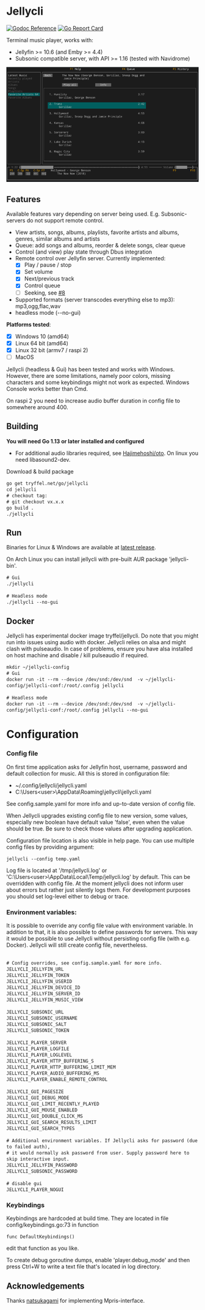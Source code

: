 # Jellycli

[![Godoc Reference](https://img.shields.io/badge/godoc-reference-blue.svg)](https://pkg.go.dev/tryffel.net/go/jellycli)
[![Go Report Card](https://goreportcard.com/badge/tryffel.net/go/jellycli)](https://goreportcard.com/report/tryffel.net/go/jellycli)

Terminal music player, works with: 
* Jellyfin >= 10.6 (and Emby >= 4.4)
* Subsonic compatible server, with API >= 1.16 (tested with Navidrome)

![Screenshot](screenshot.png)

## Features

Available features vary depending on server being used. E.g. Subsonic-servers do not support remote control.

* View artists, songs, albums, playlists, favorite artists and albums, genres, similar albums and artists
* Queue: add songs and albums, reorder & delete songs, clear queue
* Control (and view) play state through Dbus integration
* Remote control over Jellyfin server. Currently implemented:
    * [x] Play / pause / stop
    * [x] Set volume
    * [x] Next/previous track
    * [x] Control queue
    * [ ] Seeking, see [#8](https://github.com/tryffel/jellycli/issues/8)
* Supported formats (server transcodes everything else to mp3): mp3,ogg,flac,wav
* headless mode (--no-gui)

**Platforms tested**:
* [x] Windows 10 (amd64)
* [x] Linux 64 bit (amd64)
* [x] Linux 32 bit (armv7 / raspi 2)
* [ ] MacOS

Jellycli (headless & Gui) has been tested and works with Windows. However, there are some limitations, 
namely poor colors, missing characters and some keybindings
might not work as expected. Windows Console works better than Cmd.

On raspi 2 you need to increase audio buffer duration in config file to somewhere around 400.

## Building
**You will need Go 1.13 or later installed and configured**

* For additional audio libraries required, see [Hajimehoshi/oto](https://github.com/hajimehoshi/oto). 
On linux you need libasound2-dev.

Download & build package
```
go get tryffel.net/go/jellycli
cd jellycli
# checkout tag:
# git checkout vx.x.x
go build .
./jellycli
```

## Run
Binaries for Linux & Windows are available at 
[latest release](https://github.com/tryffel/jellycli/releases/latest).

On Arch Linux you can install jellycli with pre-built AUR package 'jellycli-bin'.

``` 
# Gui
./jellycli

# Headless mode
./jellycli --no-gui
```

## Docker
Jellycli has experimental docker image tryffel/jellycli. Do note that you might run into issues using audio with docker.
Jellycli relies on alsa and might clash with pulseaudio. In case of problems, 
ensure you have alsa installed on host machine and disable / kill pulseaudio if required. 

```
mkdir ~/jellycli-config
# Gui
docker run -it --rm --device /dev/snd:/dev/snd  -v ~/jellycli-config/jellycli-conf:/root/.config jellycli

# Headless mode
docker run -it --rm --device /dev/snd:/dev/snd  -v ~/jellycli-config/jellycli-conf:/root/.config jellycli --no-gui
```

# Configuration

### Config file

On first time application asks for Jellyfin host, username, password and default collection for music. 
All this is stored in configuration file:
* ~/.config/jellycli/jellycli.yaml 
* C:\Users\<user>\AppData\Roaming\jellycli\jellycli.yaml

See config.sample.yaml for more info and up-to-date version of config file.

When Jellycli upgrades existing config file to new version, some values, especially
new boolean have default value 'false', even when the value should be true. 
Be sure to check those values after upgrading application.

Configuration file location is also visible in help page. 
You can use multiple config files by providing argument:
```
jellycli --config temp.yaml
```

Log file is located at '/tmp/jellycli.log' or 'C:\Users\<user>\AppData\Local\Temp/jellycli.log' by default. 
This can be overridden with config file. 
At the moment jellycli does not inform user about errors but rather just silently logs them.
For development purposes you should set log-level either to debug or trace.

### Environment variables:

It is possible to override any config file value with environment variable. In addition to that,
it is also possible to define passwords for servers. This way it would be possible to use
Jellycli without persisting config file (with e.g. Docker). Jellycli will still create config file, nevertheless.


```

# Config overrides, see config.sample.yaml for more info.
JELLYCLI_JELLYFIN_URL
JELLYCLI_JELLYFIN_TOKEN
JELLYCLI_JELLYFIN_USERID
JELLYCLI_JELLYFIN_DEVICE_ID
JELLYCLI_JELLYFIN_SERVER_ID
JELLYCLI_JELLYFIN_MUSIC_VIEW

JELLYCLI_SUBSONIC_URL
JELLYCLI_SUBSONIC_USERNAME
JELLYCLI_SUBSONIC_SALT
JELLYCLI_SUBSONIC_TOKEN

JELLYCLI_PLAYER_SERVER
JELLYCLI_PLAYER_LOGFILE
JELLYCLI_PLAYER_LOGLEVEL
JELLYCLI_PLAYER_HTTP_BUFFERING_S
JELLYCLI_PLAYER_HTTP_BUFFERING_LIMIT_MEM
JELLYCLI_PLAYER_AUDIO_BUFFERING_MS
JELLYCLI_PLAYER_ENABLE_REMOTE_CONTROL

JELLYCLI_GUI_PAGESIZE
JELLYCLI_GUI_DEBUG_MODE
JELLYCLI_GUI_LIMIT_RECENTLY_PLAYED
JELLYCLI_GUI_MOUSE_ENABLED
JELLYCLI_GUI_DOUBLE_CLICK_MS
JELLYCLI_GUI_SEARCH_RESULTS_LIMIT
JELLYCLI_GUI_SEARCH_TYPES

# Additional environment variables. If Jellycli asks for password (due to failed auth),
# it would normally ask password from user. Supply password here to skip interactive input.
JELLYCLI_JELLYFIN_PASSWORD
JELLYCLI_SUBSONIC_PASSWORD

# disable gui
JELLYCLI_PLAYER_NOGUI
```


### Keybindings
Keybindings are hardcoded at build time. They are located in file config/keybindings.go:73 in function 
```
func DefaultKeybindings()
```
edit that function as you like. 

To create debug goroutine dumps, enable 'player.debug_mode' 
and then press Ctrl+W to write a text file that's located in log directory. 


## Acknowledgements
Thanks [natsukagami](https://github.com/natsukagami/mpd-mpris) for implementing Mpris-interface.
